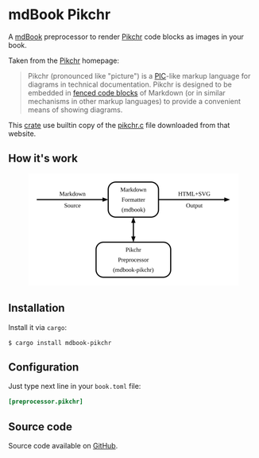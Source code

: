 # mdBook Pikchr

A [mdBook][1] preprocessor to render [Pikchr][2] code blocks as images in your book.

Taken from the [Pikchr][2] homepage:

> Pikchr (pronounced like "picture") is a [PIC][3]-like markup
> language for diagrams in technical documentation.  Pikchr is
> designed to be embedded in [fenced code blocks][4] of
> Markdown (or in similar mechanisms in other markup languages)
> to provide a convenient means of showing diagrams.

This [crate][5] use builtin copy of the [pikchr.c][6] file downloaded from that website.

## How it's work

<p align="center">
  <img src="https://raw.githubusercontent.com/podsvirov/mdbook-pikchr/master/docs/demos/diagram.svg" width="424">
</p>

## Installation

Install it via `cargo`:

```shell
$ cargo install mdbook-pikchr
```

## Configuration

Just type next line in your `book.toml` file:

```toml
[preprocessor.pikchr]
```

## Source code

Source code available on [GitHub][7].

[1]: https://rust-lang.github.io/mdBook
[2]: https://pikchr.org
[3]: https://en.wikipedia.org/wiki/Pic_language
[4]: https://spec.commonmark.org/0.29/#fenced-code-blocks
[5]: https://crates.io/crates/mdbook-pikchr
[6]: https://pikchr.org/home/file?name=pikchr.c&ci=d6f80b1ab30654d5
[7]: https://github.com/podsvirov/mdbook-pikchr
